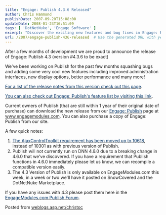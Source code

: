 ```yaml
---
title: "Engage: Publish 4.3.6 Released"
author: Chris Hammond
publishDate: 2007-09-20T15:08:00
updateDate: 2008-01-23T16:51:09
tags: [ 'DotNetNuke', 'Engage Software' ]
excerpt: "Discover the exciting new features and bug fixes in Engage: Publish 4.3 (version #4.3.6)! Improved interfaces, performance boosts, and more await."
url: /2007/engage-publish-436-released  # Use the generated URL with year
---
```

<SPAN class=Forum_Normal id=spBody _fckxhtmljob="2">After a few months of development we are proud to announce the release of Engage: Publish 4.3 (version #4.3.6 to be exact) </SPAN><SPAN class=Forum_Normal id=spBody _fckxhtmljob="2"> <P _fckxhtmljob="2">We've been working on Publish for the past few months squashing bugs and adding some very cool new features including improved administration interfaces, new display options, better performance and many more!</P> <P _fckxhtmljob="2"><A href="https://www.engagemodules.com/Modules/EngagePublish/PublishWiki/tabid/66/topic/Publish+V4--46-3--46-6/Default.aspx" _fcksavedurl="https://www.engagemodules.com/Modules/EngagePublish/PublishWiki/tabid/66/topic/Publish+V4--46-3--46-6/Default.aspx" _fckxhtmljob="2"><FONT color=#003366 _fckxhtmljob="2">For a list of the release notes from this version check out this page</FONT></A>.</P> <P _fckxhtmljob="2"><A href="https://www.engagemodules.com/Modules/EngagePublish/PublishWiki/tabid/66/topic/Features/Default.aspx" _fcksavedurl="https://www.engagemodules.com/Modules/EngagePublish/PublishWiki/tabid/66/topic/Features/Default.aspx" _fckxhtmljob="2"><FONT color=#003366 _fckxhtmljob="2">You can also check out Engage: Publish's feature list by visiting this link</FONT></A>.</P> <P _fckxhtmljob="2">Current owners of Publish (that are still within 1 year of their original date of purchase) can download the new release from our <A href="https://www.engagemodules.com/Modules/EngagePublish/tabid/61/Default.aspx" _fcksavedurl="https://www.engagemodules.com/Modules/EngagePublish/tabid/61/Default.aspx" _fckxhtmljob="2"><FONT color=#003366 _fckxhtmljob="2">Engage: Publish</FONT></A> page at <A href="https://www.engagemodules.com/" _fcksavedurl="https://www.engagemodules.com/" _fckxhtmljob="2"><FONT color=#003366 _fckxhtmljob="2">www.engagemodules.com</FONT></A>. You can also purchase a copy of Engage: Publish from our site.</P> <P _fckxhtmljob="2">A few quick notes:</P> <OL _fckxhtmljob="2"> <LI _fckxhtmljob="2"><A href="https://www.codeplex.com/AtlasControlToolkit/Release/ProjectReleases.aspx?ReleaseId=4923" _fcksavedurl="https://www.codeplex.com/AtlasControlToolkit/Release/ProjectReleases.aspx?ReleaseId=4923" _fckxhtmljob="2"><FONT color=#003366 _fckxhtmljob="2">The AjaxControlToolkit requirement has been moved up to 10618</FONT></A>, instead of 10301 as with previous version of Publish.  <LI _fckxhtmljob="2">Publish will not currently run on DNN 4.6.0 due to a breaking change in 4.6.0 that we've discovered. If you have a requirement that Publish functions in 4.6.0 immediately please let us know, we can recompile a compatible version easily.  <LI _fckxhtmljob="2">The 4.3 Version of Publish is only available on EngageModules.com this week, in a week or two we'll have it posted on SnowCovered and the DotNetNuke Marketplace.</LI></OL> <P _fckxhtmljob="2">If you have any issues with 4.3 please post them here in the <A href="https://www.engagemodules.com/Support/Forums/tabid/57/forumid/2/scope/threads/Default.aspx" _fcksavedurl="https://www.engagemodules.com/Support/Forums/tabid/57/forumid/2/scope/threads/Default.aspx" _fckxhtmljob="2"><FONT color=#003366 _fckxhtmljob="2">EngageModules.com Publish Forum</FONT></A>.</P></SPAN> Posted from <A href="https://weblogs.asp.net/christoc/">weblogs.asp.net/christoc</a>

